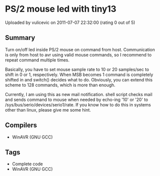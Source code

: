 # PS/2 mouse led with tiny13

Uploaded by vulicevic on 2011-07-07 22:32:00 (rating 0 out of 5)

## Summary

Turn on/off led inside PS/2 mouse on command from host. Communication is only from host to avr using valid mouse commands, so I recommend to repeat command multiple times.  

Basically, you have to set mouse sample rate to 10 or 20 samples/sec to shift in 0 or 1, respectively. When MSB becomes 1 command is completely shifted in and switch() decides what to do. Obviously, you can extend this scheme to 128 commands, which is more than enough.  

Currently, I am using this as new mail notification. shell script checks mail and sends command to mouse when needed by echo-ing '10' or '20' to /sys/bus/serio/devices/serio1/rate. If you know how to do this in systems other than linux, please give me some hint.

## Compilers

- WinAVR (GNU GCC)

## Tags

- Complete code
- WinAVR (GNU GCC)
